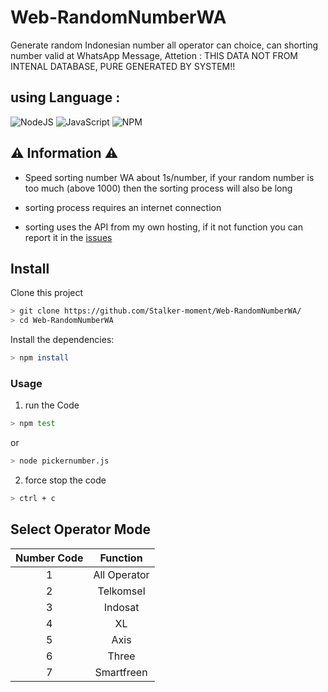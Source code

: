 # Web-RandomNumberWA
Generate random Indonesian number all operator can choice, can shorting number valid at WhatsApp Message, Attetion : THIS DATA NOT FROM INTENAL DATABASE, PURE GENERATED BY SYSTEM!!

## using Language :
![NodeJS](https://img.shields.io/badge/node.js-6DA55F?style=for-the-badge&logo=node.js&logoColor=white) ![JavaScript](https://img.shields.io/badge/javascript-%23323330.svg?style=for-the-badge&logo=javascript&logoColor=%23F7DF1E) ![NPM](https://img.shields.io/badge/NPM-%23CB3837.svg?style=for-the-badge&logo=npm&logoColor=white)

## ⚠️ Information ⚠️
- Speed sorting number WA about 1s/number,
if your random number is too much (above 1000)
then the sorting process will also be long

- sorting process requires an internet connection

- sorting uses the API from my own hosting, if it not function you can report it in the [issues](https://github.com/Stalker-moment/Web-RandomNumberWA/issues)

## Install
Clone this project

```bash
> git clone https://github.com/Stalker-moment/Web-RandomNumberWA/
> cd Web-RandomNumberWA
```

Install the dependencies:

```bash
> npm install
```

### Usage
1. run the Code

```bash
> npm test
```
 or
```bash
> node pickernumber.js
```

2. force stop the code
```bash
> ctrl + c
```

## Select Operator Mode

|   Number Code   |              Function            |
| :-------------: | :-----------------------------:  |
|       1         | All Operator                     |
|       2         | Telkomsel                        |
|       3         | Indosat                          |                   
|       4         | XL                               |
|       5         | Axis                             |
|       6         | Three                            |
|       7         | Smartfreen                       |


